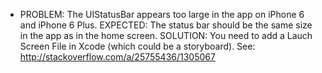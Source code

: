 - PROBLEM:  The UIStatusBar appears too large in the app on iPhone 6 and 
            iPhone 6 Plus.
  EXPECTED: The status bar should be the same size in the app as in the home
            screen.
  SOLUTION: You need to add a Lauch Screen File in Xcode (which could be a 
            storyboard).
            See: http://stackoverflow.com/a/25755436/1305067


